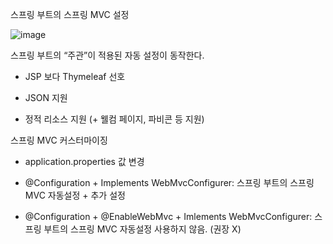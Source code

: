 스프링 부트의 스프링 MVC 설정

![image](https://user-images.githubusercontent.com/82703938/117918203-96cb4d80-b325-11eb-9995-146e7be00c5e.png)

스프링 부트의 “주관”이 적용된 자동 설정이 동작한다. 

- JSP 보다 Thymeleaf 선호

- JSON 지원

- 정적 리소스 지원 (+ 웰컴 페이지, 파비콘 등 지원)

스프링 MVC 커스터마이징

- application.properties 값 변경

- @Configuration + Implements WebMvcConfigurer: 스프링 부트의 스프링 MVC
자동설정 + 추가 설정 

- @Configuration + @EnableWebMvc + Imlements WebMvcConfigurer: 스프링 부트의
스프링 MVC 자동설정 사용하지 않음. (권장 X)
